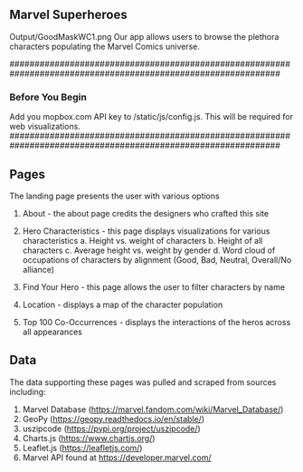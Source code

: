 ## Marvel Superheroes
Output/GoodMaskWC1.png
Our app allows users to browse the plethora characters populating the Marvel Comics universe.

##############################################################################################################
### Before You Begin
Add you mopbox.com API key to /static/js/config.js.  This will be required for web visualizations.
##############################################################################################################


## Pages
The landing page presents the user with various options
  1. About - the about page credits the designers who crafted this site

  2. Hero Characteristics - this page displays visualizations for various characteristics 
      a. Height vs. weight of characters
      b. Height of all characters
      c. Average height vs. weight by gender
      d. Word cloud of occupations of characters by alignment (Good, Bad, Neutral, Overall/No alliance)
  
  3. Find Your Hero - this page allows the user to filter characters by name

  4. Location - displays a map of the character population

  5. Top 100 Co-Occurrences - displays the interactions of the heros across all appearances
  

## Data
The data supporting these pages was pulled and scraped from sources including:
  1. Marvel Database (https://marvel.fandom.com/wiki/Marvel_Database/)
  2. GeoPy (https://geopy.readthedocs.io/en/stable/)
  3. uszipcode (https://pypi.org/project/uszipcode/)
  4. Charts.js (https://www.chartjs.org/)
  5. Leaflet.js (https://leafletjs.com/)
  6. Marvel API found at https://developer.marvel.com/
